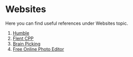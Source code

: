 # Websites

Here you can find useful references under Websites topic.

1. [Humble](https://github.com/hqxsn/Awesome-Bookmarks-From-Globe/tree/master/Website/Readme.md)  
2. [Flent CPP](https://www.fluentcpp.com/) 
3. [Brain Picking](https://www.brainpickings.org/) 
4. [Free Online Photo Editor](https://www.fotor.com/)

